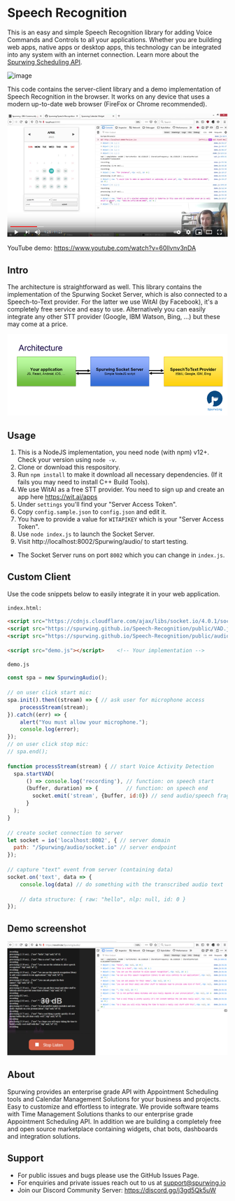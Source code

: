 # Speech Recognition
This is an easy and simple Speech Recognition library for adding Voice Commands and Controls to all your applications. Whether you are building web apps, native apps or desktop apps, this technology can be integrated into any system with an internet connection. Learn more about the [Spurwing Scheduling API](https://github.com/Spurwing/Appointment-Scheduling-API).

![image](https://user-images.githubusercontent.com/9488406/119051824-f7145c00-b9c3-11eb-9533-87c62ddd67ac.png)

This code contains the server-client library and a demo implementation of Speech Recognition in the browser. It works on any device that uses a modern up-to-date web browser (FireFox or Chrome recommended).

[![speech to text web solution](assets/yt1.png)](https://www.youtube.com/watch?v=60llvnv3nDA)

YouTube demo: https://www.youtube.com/watch?v=60llvnv3nDA

## Intro


The architecture is straightforward as well. This library contains the implementation of the Spurwing Socket Server, which is also connected to a Speech-to-Text provider. For the latter we use WitAI (by Facebook), it's a completely free service and easy to use. Alternatively you can easily integrate any other STT provider (Google, IBM Watson, Bing, ...) but these may come at a price.

![web speech recognition](assets/arch.png)

## Usage
1. This is a NodeJS implementation, you need node (with npm) v12+. Check your version using `node -v`.
2. Clone or download this respository.
3. Run `npm install` to make it download all necessary dependencies. (If it fails you may need to install C++ Build Tools).
4. We use WitAI as a free STT provider. You need to sign up and create an app here https://wit.ai/apps
5. Under `settings` you'll find your "Server Access Token".
6. Copy `config.sample.json` to `config.json` and edit it.
7. You have to provide a value for `WITAPIKEY` which is your "Server Access Token".
8. Use `node index.js` to launch the Socket Server.
9. Visit http://localhost:8002/Spurwing/audio/ to start testing.

* The Socket Server runs on port `8002` which you can change in `index.js`.

## Custom Client

Use the code snippets below to easily integrate it in your web application.

`index.html:`
```html
<script src="https://cdnjs.cloudflare.com/ajax/libs/socket.io/4.0.1/socket.io.min.js"></script>
<script src="https://spurwing.github.io/Speech-Recognition/public/VAD.js"></script>     <!-- Required: VAD algorithm -->
<script src="https://spurwing.github.io/Speech-Recognition/public/audio.js"></script>   <!-- Required: Speech Recognition Library -->

<script src="demo.js"></script>    <!-- Your implementation -->
```

`demo.js`
```js
const spa = new SpurwingAudio();

// on user click start mic:
spa.init().then((stream) => { // ask user for microphone access
    processStream(stream);
}).catch((err) => {
    alert("You must allow your microphone.");
    console.log(error);
});
// on user click stop mic:
// spa.end();

function processStream(stream) { // start Voice Activity Detection
  spa.startVAD(
      () => console.log('recording'), // function: on speech start
      (buffer, duration) => {         // function: on speech end
        socket.emit('stream', {buffer, id:0}) // send audio/speech fragment to server (optional custom id of fragment)
      }
  );
}

// create socket connection to server
let socket = io('localhost:8002', { // server domain
  path: "/Spurwing/audio/socket.io" // server endpoint
});

// capture "text" event from server (containing data)
socket.on('text', data => {
    console.log(data) // do something with the transcribed audio text
    
    // data structure: { raw: "hello", nlp: null, id: 0 }
});

```

## Demo screenshot

![speech to text web solution](assets/screen1.png)

## About

Spurwing provides an enterprise grade API with Appointment Scheduling tools and Calendar Management Solutions for your business and projects. Easy to customize and effortless to integrate. We provide software teams with Time Management Solutions thanks to our enterprise grade Appointment Scheduling API. In addition we are building a completely free and open source marketplace containing widgets, chat bots, dashboards and integration solutions.

## Support
- For public issues and bugs please use the GitHub Issues Page.
- For enquiries and private issues reach out to us at support@spurwing.io
- Join our Discord Community Server: https://discord.gg/j3gd5Qk5uW
